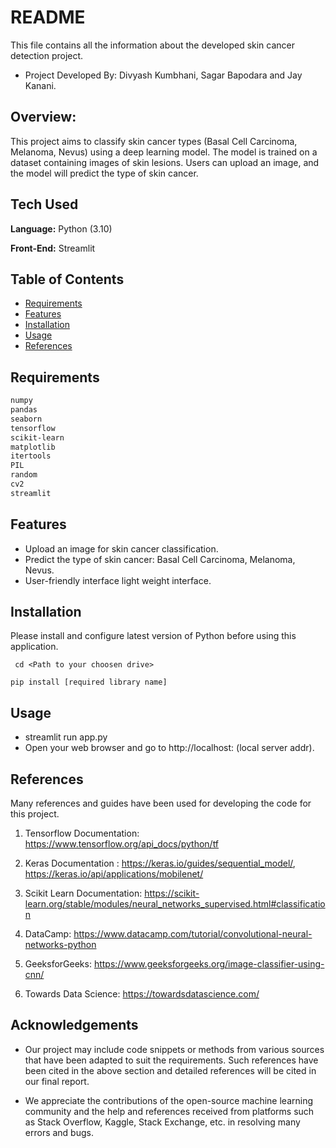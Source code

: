 # README

This file contains all the information about the developed skin cancer detection project. 

- Project Developed By: Divyash Kumbhani, Sagar Bapodara and Jay Kanani.

## Overview: 
This project aims to classify skin cancer types (Basal Cell Carcinoma, Melanoma, Nevus) using a deep learning model. The model is trained on a dataset containing images of skin lesions. Users can upload an image, and the model will predict the type of skin cancer.

## Tech Used 

**Language:** Python (3.10)

**Front-End:** Streamlit

## Table of Contents
- [Requirements](#requirements)
- [Features](#features)
- [Installation](#installation)
- [Usage](#usage)
- [References](#reference)

## Requirements
```bash
numpy
pandas
seaborn
tensorflow
scikit-learn
matplotlib
itertools
PIL 
random
cv2         
streamlit
```

## Features

- Upload an image for skin cancer classification.
- Predict the type of skin cancer: Basal Cell Carcinoma, Melanoma, Nevus.
- User-friendly interface light weight interface. 

## Installation

Please install and configure latest version of Python before using this application. 

` cd <Path to your choosen drive>` 

`pip install [required library name]`

## Usage
- streamlit run app.py
- Open your web browser and go to http://localhost: (local server addr).

## References

Many references and guides have been used for developing the code for this project.  

1. Tensorflow Documentation: https://www.tensorflow.org/api_docs/python/tf

2. Keras Documentation : https://keras.io/guides/sequential_model/, https://keras.io/api/applications/mobilenet/

3. Scikit Learn Documentation: https://scikit-learn.org/stable/modules/neural_networks_supervised.html#classification

4. DataCamp: https://www.datacamp.com/tutorial/convolutional-neural-networks-python

5. GeeksforGeeks: https://www.geeksforgeeks.org/image-classifier-using-cnn/

6. Towards Data Science: https://towardsdatascience.com/


## Acknowledgements

- Our project may include code snippets or methods from various sources that have been adapted to suit the requirements. Such references have been cited in the above section and detailed references will be cited in our final report.

- We appreciate the contributions of the open-source machine learning community and the help and references received from platforms such as Stack Overflow, Kaggle, Stack Exchange, etc. in resolving many errors and bugs. 



